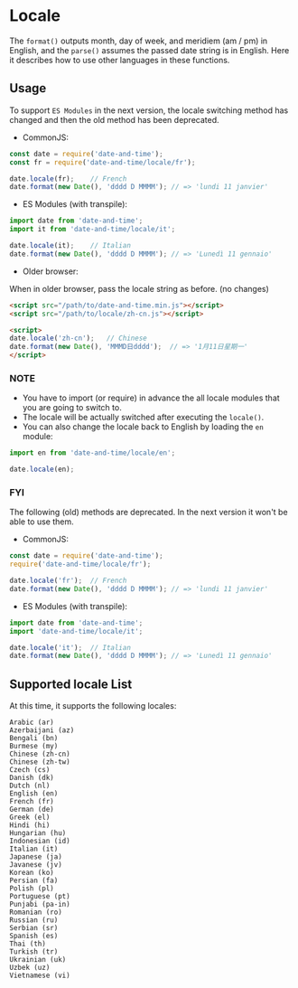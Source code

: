 # Locale

The `format()` outputs month, day of week, and meridiem (am / pm) in English, and the `parse()` assumes the passed date string is in English. Here it describes how to use other languages in these functions.

## Usage

To support `ES Modules` in the next version, the locale switching method has changed and then the old method has been deprecated.

- CommonJS:

```javascript
const date = require('date-and-time');
const fr = require('date-and-time/locale/fr');

date.locale(fr);    // French
date.format(new Date(), 'dddd D MMMM'); // => 'lundi 11 janvier'
```

- ES Modules (with transpile):

```javascript
import date from 'date-and-time';
import it from 'date-and-time/locale/it';

date.locale(it);    // Italian
date.format(new Date(), 'dddd D MMMM'); // => 'Lunedì 11 gennaio'
```

- Older browser:

When in older browser, pass the locale string as before. (no changes)

```html
<script src="/path/to/date-and-time.min.js"></script>
<script src="/path/to/locale/zh-cn.js"></script>

<script>
date.locale('zh-cn');   // Chinese
date.format(new Date(), 'MMMD日dddd');  // => '1月11日星期一'
</script>
```

### NOTE

- You have to import (or require) in advance the all locale modules that you are going to switch to.
- The locale will be actually switched after executing the `locale()`.
- You can also change the locale back to English by loading the `en` module:

```javascript
import en from 'date-and-time/locale/en';

date.locale(en);
```

### FYI

The following (old) methods are deprecated. In the next version it won't be able to use them.

- CommonJS:

```javascript
const date = require('date-and-time');
require('date-and-time/locale/fr');

date.locale('fr');  // French
date.format(new Date(), 'dddd D MMMM'); // => 'lundi 11 janvier'
```

- ES Modules (with transpile):

```javascript
import date from 'date-and-time';
import 'date-and-time/locale/it';

date.locale('it');  // Italian
date.format(new Date(), 'dddd D MMMM'); // => 'Lunedì 11 gennaio'
```

## Supported locale List

At this time, it supports the following locales:

```text
Arabic (ar)
Azerbaijani (az)
Bengali (bn)
Burmese (my)
Chinese (zh-cn)
Chinese (zh-tw)
Czech (cs)
Danish (dk)
Dutch (nl)
English (en)
French (fr)
German (de)
Greek (el)
Hindi (hi)
Hungarian (hu)
Indonesian (id)
Italian (it)
Japanese (ja)
Javanese (jv)
Korean (ko)
Persian (fa)
Polish (pl)
Portuguese (pt)
Punjabi (pa-in)
Romanian (ro)
Russian (ru)
Serbian (sr)
Spanish (es)
Thai (th)
Turkish (tr)
Ukrainian (uk)
Uzbek (uz)
Vietnamese (vi)
```
